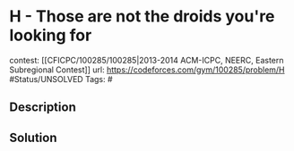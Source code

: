 # H - Those are not the droids you're looking for

contest: [[CFICPC/100285/100285|2013-2014 ACM-ICPC, NEERC, Eastern Subregional Contest]]
url: https://codeforces.com/gym/100285/problem/H
#Status/UNSOLVED
Tags: #

## Description

## Solution

